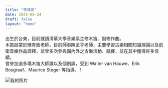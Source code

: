 ```yaml
---
title: "李倖安"
date: 2025-08-24
draft: false
layout: "home"
---
```


出生於台東，目前就讀清華大學音樂系主修木笛、副修作曲。  
木笛啟蒙於陳育致老師，目前師事陳孟亨老師，主要學習古樂相關知識理論以及前衛音樂作品詮釋，並曾多次參與國內外之古樂活動、競賽，並在其中獲得許多佳績。  
曾參加過多場木笛大師課以及個別課，受到 Walter van Hauwe、Erik Bosgraaf、Maurice Steger 等指導。 !

![我的照片](images/your-photo.jpg)
